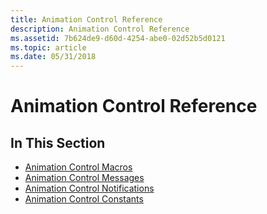 ```yaml
---
title: Animation Control Reference
description: Animation Control Reference
ms.assetid: 7b624de9-d60d-4254-abe0-02d52b5d0121
ms.topic: article
ms.date: 05/31/2018
---
```


# Animation Control Reference

## In This Section

-   [Animation Control Macros](bumper-animation-control-reference-macros.md)
-   [Animation Control Messages](bumper-animation-control-reference-messages.md)
-   [Animation Control Notifications](bumper-animation-control-reference-notifications.md)
-   [Animation Control Constants](bumper-animation-control-reference-constants.md)

 

 




